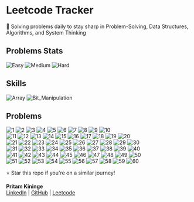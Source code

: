 # Leetcode Tracker</h1>
  
🚀 Solving problems daily to stay sharp in Problem-Solving, Data Structures, Algorithms, and System Thinking

## Problems Stats

![Easy](https://img.shields.io/badge/Easy-10-brightgreen)
![Medium](https://img.shields.io/badge/Medium-5-yellow)
![Hard](https://img.shields.io/badge/Hard-2-red)

## Skills 

![Array](https://img.shields.io/badge/Array-gray)
![Bit_Manipulation](https://img.shields.io/badge/Bit_Manipulation-gray)


## Problems 

![1](https://img.shields.io/badge/1-gray?style=for-the-badge) ![2](https://img.shields.io/badge/2-gray?style=for-the-badge) ![3](https://img.shields.io/badge/3-gray?style=for-the-badge) ![4](https://img.shields.io/badge/4-gray?style=for-the-badge) ![5](https://img.shields.io/badge/5-gray?style=for-the-badge) ![6](https://img.shields.io/badge/6-gray?style=for-the-badge) ![7](https://img.shields.io/badge/7-gray?style=for-the-badge) ![8](https://img.shields.io/badge/8-gray?style=for-the-badge) ![9](https://img.shields.io/badge/9-gray?style=for-the-badge) ![10](https://img.shields.io/badge/10-gray?style=for-the-badge)  
![11](https://img.shields.io/badge/11-gray?style=for-the-badge) ![12](https://img.shields.io/badge/12-gray?style=for-the-badge) ![13](https://img.shields.io/badge/13-gray?style=for-the-badge) ![14](https://img.shields.io/badge/14-gray?style=for-the-badge) ![15](https://img.shields.io/badge/15-gray?style=for-the-badge) ![16](https://img.shields.io/badge/16-gray?style=for-the-badge) ![17](https://img.shields.io/badge/17-gray?style=for-the-badge) ![18](https://img.shields.io/badge/18-gray?style=for-the-badge) ![19](https://img.shields.io/badge/19-gray?style=for-the-badge) ![20](https://img.shields.io/badge/20-gray?style=for-the-badge)  
![21](https://img.shields.io/badge/21-gray?style=for-the-badge) ![22](https://img.shields.io/badge/22-gray?style=for-the-badge) ![23](https://img.shields.io/badge/23-gray?style=for-the-badge) ![24](https://img.shields.io/badge/24-gray?style=for-the-badge) ![25](https://img.shields.io/badge/25-gray?style=for-the-badge) ![26](https://img.shields.io/badge/26-gray?style=for-the-badge) ![27](https://img.shields.io/badge/27-gray?style=for-the-badge) ![28](https://img.shields.io/badge/28-gray?style=for-the-badge) ![29](https://img.shields.io/badge/29-gray?style=for-the-badge) ![30](https://img.shields.io/badge/30-gray?style=for-the-badge)  
![31](https://img.shields.io/badge/31-gray?style=for-the-badge) ![32](https://img.shields.io/badge/32-gray?style=for-the-badge) ![33](https://img.shields.io/badge/33-gray?style=for-the-badge) ![34](https://img.shields.io/badge/34-gray?style=for-the-badge) ![35](https://img.shields.io/badge/35-gray?style=for-the-badge) ![36](https://img.shields.io/badge/36-gray?style=for-the-badge) ![37](https://img.shields.io/badge/37-gray?style=for-the-badge) ![38](https://img.shields.io/badge/38-gray?style=for-the-badge) ![39](https://img.shields.io/badge/39-gray?style=for-the-badge) ![40](https://img.shields.io/badge/40-gray?style=for-the-badge)  
![41](https://img.shields.io/badge/41-gray?style=for-the-badge) ![42](https://img.shields.io/badge/42-gray?style=for-the-badge) ![43](https://img.shields.io/badge/43-gray?style=for-the-badge) ![44](https://img.shields.io/badge/44-gray?style=for-the-badge) ![45](https://img.shields.io/badge/45-gray?style=for-the-badge) ![46](https://img.shields.io/badge/46-gray?style=for-the-badge) ![47](https://img.shields.io/badge/47-gray?style=for-the-badge) ![48](https://img.shields.io/badge/48-gray?style=for-the-badge) ![49](https://img.shields.io/badge/49-gray?style=for-the-badge) ![50](https://img.shields.io/badge/50-gray?style=for-the-badge)  
![51](https://img.shields.io/badge/51-gray?style=for-the-badge) ![52](https://img.shields.io/badge/52-gray?style=for-the-badge) ![53](https://img.shields.io/badge/53-gray?style=for-the-badge) ![54](https://img.shields.io/badge/54-gray?style=for-the-badge) ![55](https://img.shields.io/badge/55-gray?style=for-the-badge) ![56](https://img.shields.io/badge/56-gray?style=for-the-badge) ![57](https://img.shields.io/badge/57-gray?style=for-the-badge) ![58](https://img.shields.io/badge/58-gray?style=for-the-badge) ![59](https://img.shields.io/badge/59-gray?style=for-the-badge) ![60](https://img.shields.io/badge/60-gray?style=for-the-badge)


⭐ Star this repo if you're on a similar journey!

**Pritam Kininge**    
[LinkedIn](https://linkedin.com/in/pritam-kininge)  |  [GitHub](https://github.com/kininge)  |  [Leetcode](https://leetcode.com/u/kininge007/)
</div>






